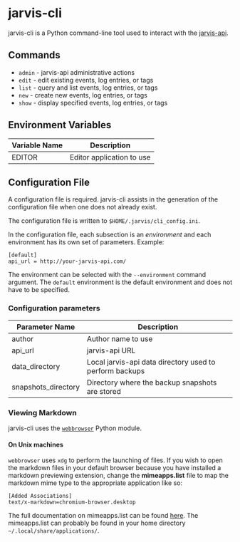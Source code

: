 # jarvis-cli

jarvis-cli is a Python command-line tool used to interact with the [jarvis-api](https://github.com/clb6/jarvis-api).

## Commands

* `admin` - jarvis-api administrative actions
* `edit` - edit existing events, log entries, or tags
* `list` - query and list events, log entries, or tags
* `new` - create new events, log entries, or tags
* `show` - display specified events, log entries, or tags

## Environment Variables

Variable Name | Description
------------- | -----------
EDITOR | Editor application to use

## Configuration File

A configuration file is required.  jarvis-cli assists in the generation of the configuration file when one does not already exist.

The configuration file is written to `$HOME/.jarvis/cli_config.ini`.

In the configuration file, each subsection is an *environment* and each environment has its own set of parameters.  Example:

```
[default]
api_url = http://your-jarvis-api.com/
```

The environment can be selected with the `--environment` command argument.  The `default` environment is the default environment and does not have to be specified.

### Configuration parameters

Parameter Name | Description
-------------- | -----------
author | Author name to use
api_url | jarvis-api URL
data_directory | Local jarvis-api data directory used to perform backups
snapshots_directory | Directory where the backup snapshots are stored

### Viewing Markdown

jarvis-cli uses the [`webbrowser`](https://docs.python.org/3/library/webbrowser.html) Python module.

#### On Unix machines

`webbrowser` uses `xdg` to perform the launching of files.  If you wish to open the markdown files in your default browser because you have installed a markdown previewing extension, change the **mimeapps.list** file to map the markdown mime type to the appropriate application like so:

```
[Added Associations]
text/x-markdown=chromium-browser.desktop
```

The full documentation on mimeapps.list can be found [here](http://standards.freedesktop.org/mime-apps-spec/mime-apps-spec-1.0.html).  The mimeapps.list can probably be found in your home directory `~/.local/share/applications/`.
